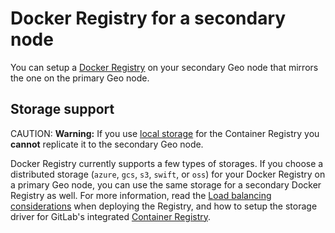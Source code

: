# Docker Registry for a secondary node

You can setup a [Docker Registry](https://docs.docker.com/registry/) on your
secondary Geo node that mirrors the one on the primary Geo node.

## Storage support

CAUTION: **Warning:**
If you use [local storage](../administration/container_registry.md#container-registry-storage-driver)
for the Container Registry you **cannot** replicate it to the secondary Geo node.

Docker Registry currently supports a few types of storages. If you choose a
distributed storage (`azure`, `gcs`, `s3`, `swift`, or `oss`) for your Docker
Registry on a primary Geo node, you can use the same storage for a secondary
Docker Registry as well. For more information, read the
[Load balancing considerations](https://docs.docker.com/registry/deploying/#load-balancing-considerations)
when deploying the Registry, and how to setup the storage driver for GitLab's
integrated [Container Registry](../administration/container_registry.md#container-registry-storage-driver).

[ee]: https://about.gitlab.com/products/
